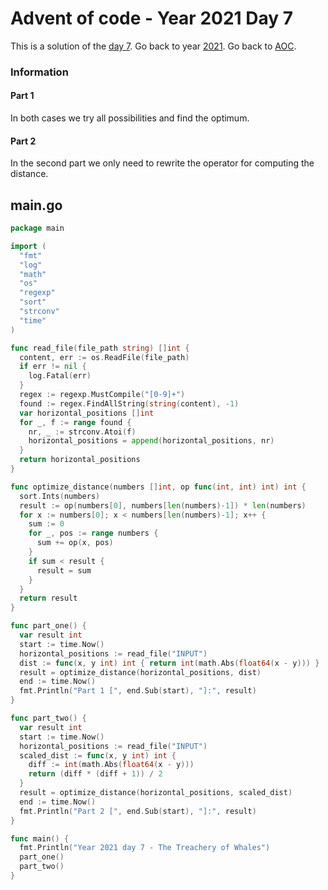 # Advent of code - Year 2021 Day 7

This is a solution of the [day 7](https://adventofcode.com/2021/day/7). Go back to year [2021](2021.md). Go back to [AOC](../adventofcode.md).

### Information

#### Part 1

In both cases we try all possibilities and find the optimum.

#### Part 2

In the second part we only need to rewrite the operator for computing the distance.


## main.go

```go
package main

import (
  "fmt"
  "log"
  "math"
  "os"
  "regexp"
  "sort"
  "strconv"
  "time"
)

func read_file(file_path string) []int {
  content, err := os.ReadFile(file_path)
  if err != nil {
    log.Fatal(err)
  }
  regex := regexp.MustCompile("[0-9]+")
  found := regex.FindAllString(string(content), -1)
  var horizontal_positions []int
  for _, f := range found {
    nr, _ := strconv.Atoi(f)
    horizontal_positions = append(horizontal_positions, nr)
  }
  return horizontal_positions
}

func optimize_distance(numbers []int, op func(int, int) int) int {
  sort.Ints(numbers)
  result := op(numbers[0], numbers[len(numbers)-1]) * len(numbers)
  for x := numbers[0]; x < numbers[len(numbers)-1]; x++ {
    sum := 0
    for _, pos := range numbers {
      sum += op(x, pos)
    }
    if sum < result {
      result = sum
    }
  }
  return result
}

func part_one() {
  var result int
  start := time.Now()
  horizontal_positions := read_file("INPUT")
  dist := func(x, y int) int { return int(math.Abs(float64(x - y))) }
  result = optimize_distance(horizontal_positions, dist)
  end := time.Now()
  fmt.Println("Part 1 [", end.Sub(start), "]:", result)
}

func part_two() {
  var result int
  start := time.Now()
  horizontal_positions := read_file("INPUT")
  scaled_dist := func(x, y int) int {
    diff := int(math.Abs(float64(x - y)))
    return (diff * (diff + 1)) / 2
  }
  result = optimize_distance(horizontal_positions, scaled_dist)
  end := time.Now()
  fmt.Println("Part 2 [", end.Sub(start), "]:", result)
}

func main() {
  fmt.Println("Year 2021 day 7 - The Treachery of Whales")
  part_one()
  part_two()
}
```

